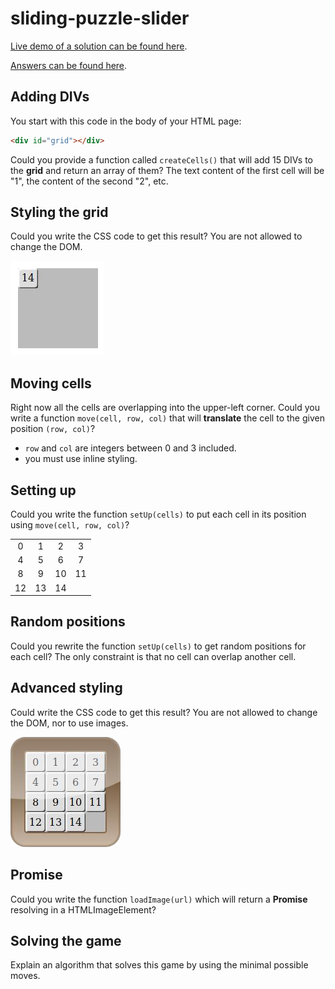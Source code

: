 # sliding-puzzle-slider

[Live demo of a solution can be found here](https://tolokoban.github.io/sliding-puzzle-slider).

[Answers can be found here](ANSWERS.md).


## Adding DIVs

You start with this code in the body of your HTML page:
```html
<div id="grid"></div>
```

Could you provide a function called `createCells()` that will add 15 DIVs to the __grid__ and return an array of them?
The text content of the first cell will be "1", the content of the second "2", etc.

## Styling the grid

Could you write the CSS code to get this result? You are not allowed to change the DOM.

![style-1.png](style-1.png)

## Moving cells

Right now all the cells are overlapping into the upper-left corner.
Could you write a function `move(cell, row, col)` that will __translate__ the cell to the given position `(row, col)`?
* `row` and `col` are integers between 0 and 3 included.
* you must use inline styling.

## Setting up

Could you write the function `setUp(cells)` to put each cell in its position using `move(cell, row, col)`?

|    |    |    |    |
|:--:|:--:|:--:|:--:|
|  0 |  1 |  2 |  3 |
|  4 |  5 |  6 |  7 |
|  8 |  9 | 10 | 11 |
| 12 | 13 | 14 |    |


## Random positions

Could you rewrite the function `setUp(cells)` to get random positions for each cell?
The only constraint is that no cell can overlap another cell.

## Advanced styling

Could write the CSS code to get this result? You are not allowed to change the DOM, nor to use images.

![style-2.png](style-2.png)

## Promise

Could you write the function `loadImage(url)` which will return a __Promise__ resolving in a HTMLImageElement?

## Solving the game

Explain an algorithm that solves this game by using the minimal possible moves.
